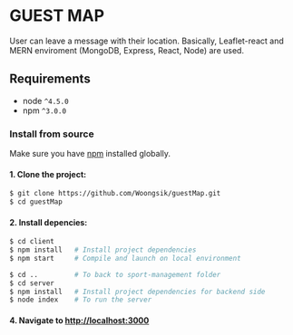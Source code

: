 # GUEST MAP
User can leave a message with their location.
Basically, Leaflet-react and MERN enviroment (MongoDB, Express, React, Node) are used.

## Requirements

- node `^4.5.0`
- npm `^3.0.0`

### Install from source

Make sure you have [npm](https://www.npmjs.com/get-npm) installed globally.

#### 1. Clone the project:

```bash
$ git clone https://github.com/Woongsik/guestMap.git
$ cd guestMap
```

#### 2. Install depencies:

```bash
$ cd client
$ npm install   # Install project dependencies
$ npm start     # Compile and launch on local environment

$ cd ..         # To back to sport-management folder
$ cd server
$ npm install   # Install project dependencies for backend side
$ node index    # To run the server
```

#### 4. Navigate to [http://localhost:3000](http://localhost:3000)
